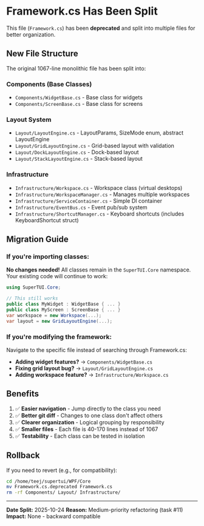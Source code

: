 # Framework.cs Has Been Split

This file (`Framework.cs`) has been **deprecated** and split into multiple files for better organization.

## New File Structure

The original 1067-line monolithic file has been split into:

### Components (Base Classes)
- `Components/WidgetBase.cs` - Base class for widgets
- `Components/ScreenBase.cs` - Base class for screens

### Layout System
- `Layout/LayoutEngine.cs` - LayoutParams, SizeMode enum, abstract LayoutEngine
- `Layout/GridLayoutEngine.cs` - Grid-based layout with validation
- `Layout/DockLayoutEngine.cs` - Dock-based layout
- `Layout/StackLayoutEngine.cs` - Stack-based layout

### Infrastructure
- `Infrastructure/Workspace.cs` - Workspace class (virtual desktops)
- `Infrastructure/WorkspaceManager.cs` - Manages multiple workspaces
- `Infrastructure/ServiceContainer.cs` - Simple DI container
- `Infrastructure/EventBus.cs` - Event pub/sub system
- `Infrastructure/ShortcutManager.cs` - Keyboard shortcuts (includes KeyboardShortcut struct)

## Migration Guide

### If you're importing classes:

**No changes needed!** All classes remain in the `SuperTUI.Core` namespace. Your existing code will continue to work:

```csharp
using SuperTUI.Core;

// This still works
public class MyWidget : WidgetBase { ... }
public class MyScreen : ScreenBase { ... }
var workspace = new Workspace(...);
var layout = new GridLayoutEngine(...);
```

### If you're modifying the framework:

Navigate to the specific file instead of searching through Framework.cs:

- **Adding widget features?** → `Components/WidgetBase.cs`
- **Fixing grid layout bug?** → `Layout/GridLayoutEngine.cs`
- **Adding workspace feature?** → `Infrastructure/Workspace.cs`

## Benefits

1. ✅ **Easier navigation** - Jump directly to the class you need
2. ✅ **Better git diff** - Changes to one class don't affect others
3. ✅ **Clearer organization** - Logical grouping by responsibility
4. ✅ **Smaller files** - Each file is 40-170 lines instead of 1067
5. ✅ **Testability** - Each class can be tested in isolation

## Rollback

If you need to revert (e.g., for compatibility):

```bash
cd /home/teej/supertui/WPF/Core
mv Framework.cs.deprecated Framework.cs
rm -rf Components/ Layout/ Infrastructure/
```

---

**Date Split:** 2025-10-24
**Reason:** Medium-priority refactoring (task #11)
**Impact:** None - backward compatible

